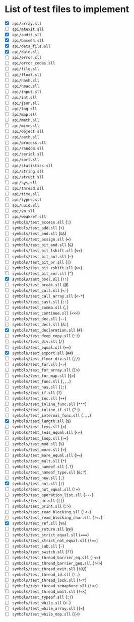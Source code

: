 # List of test files to implement

- [x] `api/array.sll`
- [ ] `api/atexit.sll`
- [x] `api/audit.sll`
- [x] `api/base64.sll`
- [x] `api/data_file.sll`
- [x] `api/date.sll`
- [ ] `api/error.sll`
- [ ] `api/error_codes.sll`
- [ ] `api/file.sll`
- [ ] `api/float.sll`
- [ ] `api/hash.sll`
- [ ] `api/hmac.sll`
- [ ] `api/input.sll`
- [ ] `api/int.sll`
- [ ] `api/json.sll`
- [ ] `api/log.sll`
- [ ] `api/map.sll`
- [ ] `api/math.sll`
- [ ] `api/mime.sll`
- [ ] `api/object.sll`
- [ ] `api/path.sll`
- [ ] `api/process.sll`
- [ ] `api/random.sll`
- [ ] `api/serial.sll`
- [ ] `api/sort.sll`
- [ ] `api/statistics.sll`
- [ ] `api/string.sll`
- [ ] `api/struct.sll`
- [ ] `api/sys.sll`
- [ ] `api/thread.sll`
- [ ] `api/time.sll`
- [ ] `api/types.sll`
- [ ] `api/uuid.sll`
- [ ] `api/vm.sll`
- [ ] `api/weakref.sll`
- [ ] `symbols/test_access.sll` (`:`)
- [ ] `symbols/test_add.sll` (`+`)
- [ ] `symbols/test_and.sll` (`&&`)
- [ ] `symbols/test_assign.sll` (`=`)
- [ ] `symbols/test_bit_and.sll` (`&`)
- [ ] `symbols/test_bit_lshift.sll` (`<<`)
- [ ] `symbols/test_bit_not.sll` (`~`)
- [ ] `symbols/test_bit_or.sll` (`|`)
- [ ] `symbols/test_bit_rshift.sll` (`>>`)
- [ ] `symbols/test_bit_xor.sll` (`^`)
- [x] `symbols/test_bool.sll` (`!!`)
- [ ] `symbols/test_break.sll` (`@`)
- [ ] `symbols/test_call.sll` (`<-`)
- [ ] `symbols/test_call_array.sll` (`<-*`)
- [ ] `symbols/test_cast.sll` (`::`)
- [ ] `symbols/test_comma.sll` (`,`)
- [ ] `symbols/test_continue.sll` (`<<<`)
- [ ] `symbols/test_dec.sll` (`--`)
- [ ] `symbols/test_decl.sll` (`&:`)
- [x] `symbols/test_declaration.sll` (`#`)
- [ ] `symbols/test_deep_copy.sll` (`:!`)
- [ ] `symbols/test_div.sll` (`/`)
- [ ] `symbols/test_equal.sll` (`==`)
- [x] `symbols/test_export.sll` (`##`)
- [ ] `symbols/test_floor_div.sll` (`//`)
- [ ] `symbols/test_for.sll` (`->`)
- [ ] `symbols/test_for_array.sll` (`[>`)
- [ ] `symbols/test_for_map.sll` (`{>`)
- [ ] `symbols/test_func.sll` (`,,,`)
- [ ] `symbols/test_has.sll` (`|:`)
- [ ] `symbols/test_if.sll` (`?`)
- [ ] `symbols/test_inc.sll` (`++`)
- [ ] `symbols/test_inline_func.sll` (`***`)
- [ ] `symbols/test_inline_if.sll` (`?:`)
- [ ] `symbols/test_internal_func.sll` (`...`)
- [x] `symbols/test_length.sll` (`$`)
- [ ] `symbols/test_less.sll` (`<`)
- [ ] `symbols/test_less_equal.sll` (`<=`)
- [ ] `symbols/test_loop.sll` (`><`)
- [ ] `symbols/test_mod.sll` (`%`)
- [ ] `symbols/test_more.sll` (`>`)
- [ ] `symbols/test_more_equal.sll` (`>=`)
- [ ] `symbols/test_mult.sll` (`*`)
- [ ] `symbols/test_nameof.sll` (`.?`)
- [ ] `symbols/test_nameof_type.sll` (`&:?`)
- [ ] `symbols/test_new.sll` (`.`)
- [x] `symbols/test_not.sll` (`!`)
- [ ] `symbols/test_not_equal.sll` (`!=`)
- [ ] `symbols/test_operation_list.sll` (`---`)
- [ ] `symbols/test_or.sll` (`||`)
- [ ] `symbols/test_print.sll` (`:>`)
- [ ] `symbols/test_read_blocking.sll` (`!<-`)
- [ ] `symbols/test_read_blocking_char.sll` (`!<.`)
- [x] `symbols/test_ref.sll` (`%%`)
- [ ] `symbols/test_return.sll` (`@@`)
- [ ] `symbols/test_strict_equal.sll` (`===`)
- [ ] `symbols/test_strict_not_equal.sll` (`!==`)
- [ ] `symbols/test_sub.sll` (`-`)
- [ ] `symbols/test_switch.sll` (`??`)
- [ ] `symbols/test_thread_barrier_eq.sll` (`!<=`)
- [ ] `symbols/test_thread_barrier_geq.sll` (`!<>`)
- [ ] `symbols/test_thread_exit.sll` (`!@@`)
- [ ] `symbols/test_thread_id.sll` (`!.`)
- [ ] `symbols/test_thread_lock.sll` (`!<*`)
- [ ] `symbols/test_thread_semaphore.sll` (`!<+`)
- [ ] `symbols/test_thread_wait.sll` (`!<<`)
- [ ] `symbols/test_typeof.sll` (`:?`)
- [ ] `symbols/test_while.sll` (`>-`)
- [ ] `symbols/test_while_array.sll` (`[<`)
- [ ] `symbols/test_while_map.sll` (`{<`)
